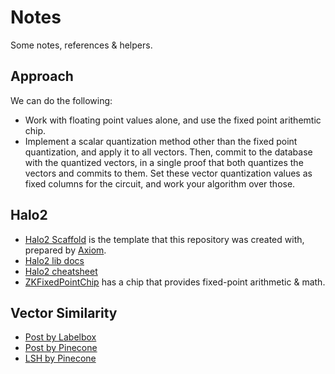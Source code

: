 # Notes

Some notes, references & helpers.

## Approach

We can do the following:

-   Work with floating point values alone, and use the fixed point arithemtic chip.
-   Implement a scalar quantization method other than the fixed point quantization, and apply it to all vectors. Then, commit to the database with the quantized vectors, in a single proof that both quantizes the vectors and commits to them. Set these vector quantization values as fixed columns for the circuit, and work your algorithm over those.

## Halo2

-   [Halo2 Scaffold](https://github.com/axiom-crypto/halo2-scaffold) is the template that this repository was created with, prepared by [Axiom](https://www.axiom.xyz/).
-   [Halo2 lib docs](https://docs.axiom.xyz/zero-knowledge-proofs/getting-started-with-halo2)
-   [Halo2 cheatsheet](https://hackmd.io/@axiom/HyoXzD7Zh)
-   [ZKFixedPointChip](https://github.com/DCMMC/ZKFixedPointChip) has a chip that provides fixed-point arithmetic & math.

## Vector Similarity

-   [Post by Labelbox](https://labelbox.com/blog/how-vector-similarity-search-works/)
-   [Post by Pinecone](https://www.pinecone.io/learn/vector-similarity/)
-   [LSH by Pinecone](https://www.pinecone.io/learn/series/faiss/locality-sensitive-hashing/)
